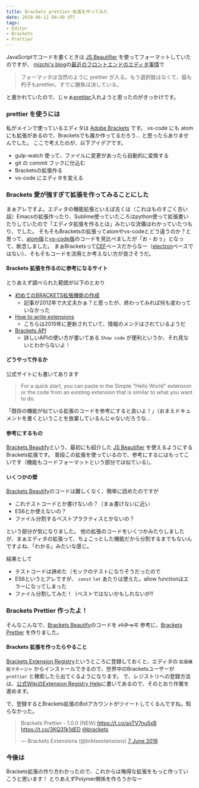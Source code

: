 ```yaml
---
title: Brackets prettier 拡張を作ってみた
date: 2018-06-11 04:49 UTC
tags:
- Editor
- Brackets
- Prettier
---
```


JavaScriptでコードを書くときは [JS Beautifier](https://www.npmjs.com/package/js-beautify) を使ってフォーマットしていたのですが、
[mizchi's blog](http://mizchi.hatenablog.com/)の[最近のフロントエンドのエディタ事情](http://mizchi.hatenablog.com/entry/2018/05/31/233220)で

> フォーマッタは当然のように prettier が入る。もう選択肢はなくて、猫も杓子もprettier。すでに勝負は決している。

と書かれていたので、じゃぁ[prettier](https://prettier.io/)入れようと思ったのがきっかけです。

### prettier を使うには

私がメインで使っているエディタは [Adobe Brackets](http://brackets.io) です。
vs-code にも atom にも拡張があるので、Bracketsでも誰か作ってるだろう... と思ったらありませんでした。
ここで考えたのが、以下アイデアです。

- gulp-watch 使って、ファイルに変更があったら自動的に変換する
- git の commit フックに仕込む
- Bracketsの拡張作る
- vs-code にエディタを変える

### Brackets 愛が強すぎて拡張を作ってみることにした

まぁアレですよ。エディタの機能拡張といえば古くは（これはものすごく古い話）Emacsの拡張作ったり、Sublime使っていたころはpython使って拡張書いたりしていたので「エディタ拡張を作るとは」みたいな流儀はわかっていたつもり、でした。
そもそもBracketsの拡張ってatomやvs-codeとどう違うのか？と思って、[atom版](https://github.com/prettier/prettier-atom)と[vs-code版](https://github.com/prettier/prettier-vscode)のコードを見比べましたが「お・おぅ」となって、断念しました。
まぁBracketsって[CEF](https://bitbucket.org/chromiumembedded/cef)ベースだからなー（[electron](https://electronjs.org)ベースではない）、そもそもコードを流用とか考えない方が良さそうだ。

#### Brackets 拡張を作るのに参考になるサイト

とりあえず調べられた範囲が以下のとおり

- [初めてのBRACKETS拡張機能の作成](https://www.adobe.com/jp/devnet/edge-code/articles/building-your-first-brackets-extension.html)
    - 記事が2012年で大丈夫かぁ？と思ったが、終わってみれば何も変わっていなかった
- [How to write extensions](https://github.com/adobe/brackets/wiki/How-to-write-extensions)
    - こちらは2015年に更新されていて、情報のメンテはされているようだ
- [Brackets API](http://brackets.io/docs/current/index.html)
    - 詳しいAPIの使い方が書いてある `Show code` が便利というか、それ見ないとわからないよ！

#### どうやって作るか

公式サイトにも書いてあります

> For a quick start, you can paste in the Simple "Hello World" extension or the code from an existing extension that is similar to what you want to do.

「既存の機能が似ている拡張のコードを参考にすると良いよ！」（おまえドキュメントを書くということを放棄しているんじゃないだろうな...

#### 参考にするもの

[Brackets Beautify](https://github.com/brackets-beautify/brackets-beautify)という、最初にも紹介した [JS Beautifier](https://www.npmjs.com/package/js-beautify) を使えるようにする Brackets拡張です。
普段この拡張を使っているので、参考にするにはもってこいです（機能もコードフォーマットという部分では似ている）。

#### いくつかの壁

[Brackets Beautify](https://github.com/brackets-beautify/brackets-beautify)のコードは難しくなく、簡単に読めたのですが

- これテストコードとか書けないの？（まぁ書けないに近い
- ES6とか使えないの？
- ファイル分割するベストプラクティスとかないの？

という部分が気になりました。
他の拡張のコードをいくつかみたりしましたが、まぁエディタの拡張って、ちょこっとした機能だから分割するまでもないんですよね、「わかる」みたいな感じ。

結果として

- テストコードは諦めた（モックのテストになりそうだったので
- ES6というとアレですが、 `const` `let` あたりは使えた。allow functionはエラーになってしまった
- ファイル分割してみた！（ベストではないかもしれないが!!

### Brackets Prettier 作ったよ！

そんなこんなで、[Brackets Beautify](https://github.com/brackets-beautify/brackets-beautify)のコードを ~~パクって~~ 参考に、[Brackets Prettier](https://github.com/sizuhiko/brackets-prettier) を作りました。

#### Brackets 拡張を作ったらやること

[Brackets Extension Registry](http://brackets-registry.aboutweb.com/)というところに登録しておくと、エディタの `拡張機能マネージャ` からインストールできるので、世界中のBracketsユーザーが `prettier` と検索したら出てくるようになります。
で、レジストリへの登録方法は、[公式WikiのExtension Registry Help](https://github.com/adobe/brackets/wiki/Extension-Registry-Help)に書いてあるので、そのとおり作業を進めます。

で、登録するとBrackets拡張のBotアカウントがツイートしてくるんですね。知らなかった。

<blockquote class="twitter-tweet" data-lang="en-gb"><p lang="en" dir="ltr">Brackets Prettier - 1.0.0 (NEW) <a href="https://t.co/axTV7nu5xB">https://t.co/axTV7nu5xB</a> <a href="https://t.co/3KQ31k1dED">https://t.co/3KQ31k1dED</a> <a href="https://twitter.com/brackets?ref_src=twsrc%5Etfw">@brackets</a></p>&mdash; Brackets Extensions (@brktsextensions) <a href="https://twitter.com/brktsextensions/status/1004603877402873856?ref_src=twsrc%5Etfw">7 June 2018</a></blockquote>
<script async src="https://platform.twitter.com/widgets.js" charset="utf-8"></script>

### 今後は

Brackets拡張の作り方わかったので、これからは俺得な拡張をもっと作っていこうと思います！
とりあえずPolymer関係を作ろうかなー
